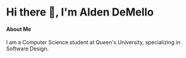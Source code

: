 # Hi there 👋, I'm Alden DeMello

#### About Me
I am a Computer Science student at Queen's University, specializing in Software Design.

<!-- #### Connect With Me -->


<!--![Alden DeMello's github stats](https://github-readme-stats.vercel.app/api?username=aldendemello&theme=algolia&hide=contribs,prs)-->

<!--
**aldendemello/aldendemello** is a ✨ _special_ ✨ repository because its `README.md` (this file) appears on your GitHub profile.

Here are some ideas to get you started:

- 🔭 I’m currently working on ...
- 🌱 I’m currently learning ...
- 👯 I’m looking to collaborate on ...
- 🤔 I’m looking for help with ...
- 💬 Ask me about ...
- 📫 How to reach me: ...
- 😄 Pronouns: ...
- ⚡ Fun fact: ...
-->

